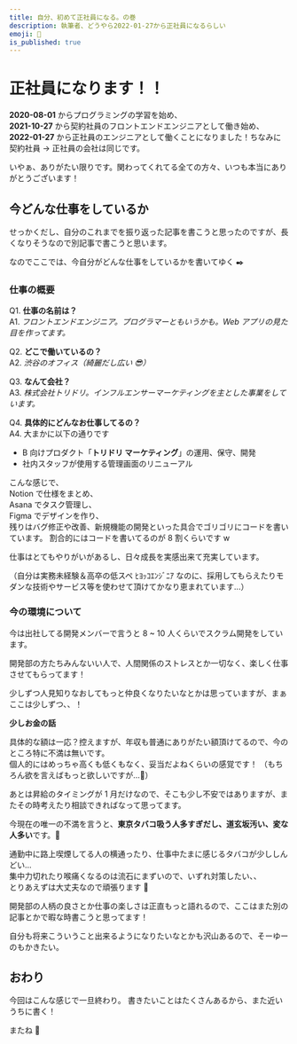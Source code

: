 ```yaml
---
title: 自分、初めて正社員になる。の巻
description: 執筆者、どうやら2022-01-27から正社員になるらしい
emoji: 👔
is_published: true
---
```


# 正社員になります！！

**2020-08-01** からプログラミングの学習を始め、  
**2021-10-27** から契約社員のフロントエンドエンジニアとして働き始め、  
**2022-01-27** から正社員のエンジニアとして働くことになりました！ちなみに契約社員 → 正社員の会社は同じです。

いやぁ、ありがたい限りです。関わってくれてる全ての方々、いつも本当にありがとうございます！

## 今どんな仕事をしているか

せっかくだし、自分のこれまでを振り返った記事を書こうと思ったのですが、長くなりそうなので別記事で書こうと思います。

なのでここでは、今自分がどんな仕事をしているかを書いてゆく ✒️

### 仕事の概要

Q1. **仕事の名前は？**  
A1. _フロントエンドエンジニア。プログラマーともいうかも。Web アプリの見た目を作ってます。_

Q2. **どこで働いているの？**  
A2. _渋谷のオフィス（綺麗だし広い 😎）_

Q3. **なんて会社？**  
A3. _株式会社トリドリ。インフルエンサーマーケティングを主とした事業をしています。_

Q4. **具体的にどんなお仕事してるの？**  
A4. 大まかに以下の通りです

- B 向けプロダクト「**トリドリ マーケティング**」の運用、保守、開発
- 社内スタッフが使用する管理画面のリニューアル

こんな感じで、  
Notion で仕様をまとめ、  
Asana でタスク管理し、  
Figma でデザインを作り、  
残りはバグ修正や改善、新規機能の開発といった具合でゴリゴリにコードを書いています。
割合的にはコードを書いてるのが 8 割くらいです w

仕事はとてもやりがいがあるし、日々成長を実感出来て充実しています。

（自分は実務未経験＆高卒の低スペ ﾋﾖｯｺｴﾝｼﾞﾆｱ なのに、採用してもらえたりモダンな技術やサービス等を使わせて頂けてかなり恵まれています...）

### 今の環境について

今は出社してる開発メンバーで言うと 8 ~ 10 人くらいでスクラム開発をしています。

開発部の方たちみんないい人で、人間関係のストレスとか一切なく、楽しく仕事させてもらってます！

少しずつ人見知りなおしてもっと仲良くなりたいなとかは思っていますが、まぁここは少しずつ、、！

**少しお金の話**

具体的な額は一応？控えますが、年収も普通にありがたい額頂けてるので、今のところ特に不満は無いです。  
個人的にはめっちゃ高くも低くもなく、妥当だよねくらいの感覚です！
（もちろん欲を言えばもっと欲しいですが…🤣）

あとは昇給のタイミングが 1 月だけなので、そこも少し不安ではありますが、またその時考えたり相談できればなって思ってます。

今現在の唯一の不満を言うと、**東京タバコ吸う人多すぎだし、道玄坂汚い、変な人多い**です。🤧

通勤中に路上喫煙してる人の横通ったり、仕事中たまに感じるタバコが少ししんどい…  
集中力切れたり喉痛くなるのは流石にまずいので、いずれ対策したい、、  
とりあえずは大丈夫なので頑張ります 🥺

開発部の人柄の良さとか仕事の楽しさは正直もっと語れるので、ここはまた別の記事とかで暇な時書こうと思ってます！

自分も将来こういうこと出来るようになりたいなとかも沢山あるので、そーゆーのもかきたい。

## おわり

今回はこんな感じで一旦終わり。
書きたいことはたくさんあるから、また近いうちに書く！

またね 👋

